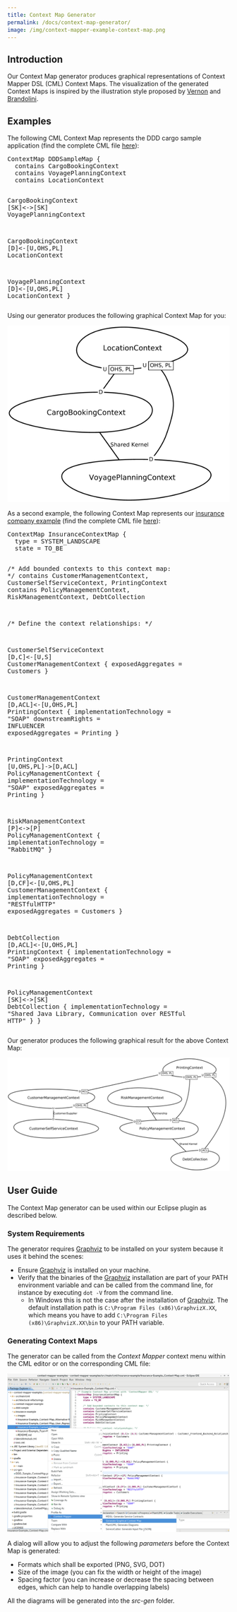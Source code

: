 ```yaml
---
title: Context Map Generator
permalink: /docs/context-map-generator/
image: /img/context-mapper-example-context-map.png
---
```


## Introduction
Our Context Map generator produces graphical representations of Context Mapper DSL (CML) Context Maps. The visualization of the
generated Context Maps is inspired by the illustration style proposed by [Vernon](https://www.amazon.de/Implementing-Domain-Driven-Design-Vaughn-Vernon/dp/0321834577)
and [Brandolini](https://www.infoq.com/articles/ddd-contextmapping/).

## Examples
The following CML Context Map represents the DDD cargo sample application (find the complete CML file [here](https://github.com/ContextMapper/context-mapper-examples/tree/master/src/main/cml/ddd-sample)): 

<div class="highlight"><pre><span></span><span class="k">ContextMap</span> DDDSampleMap {
  <span class="k">contains</span> CargoBookingContext
  <span class="k">contains</span> VoyagePlanningContext
  <span class="k">contains</span> LocationContext

  CargoBookingContext [<span class="k">SK</span>]&lt;-&gt;[<span class="k">SK</span>] VoyagePlanningContext

  CargoBookingContext [<span class="k">D</span>]&lt;-[<span class="k">U</span>,<span class="k">OHS</span>,<span class="k">PL</span>] LocationContext

  VoyagePlanningContext [<span class="k">D</span>]&lt;-[<span class="k">U</span>,<span class="k">OHS</span>,<span class="k">PL</span>] LocationContext
}
</pre></div>

Using our generator produces the following graphical Context Map for you:

<a href="/img/context-map-generator-ddd-sample.png">![DDD Cargo Sample Application Context Map](/img/context-map-generator-ddd-sample.png)</a>

As a second example, the following Context Map represents our [insurance company example](https://github.com/ContextMapper/context-mapper-examples/tree/master/src/main/cml/insurance-example)
(find the complete CML file [here](https://github.com/ContextMapper/context-mapper-examples/tree/master/src/main/cml/insurance-example)):

<div class="highlight"><pre><span></span><span class="k">ContextMap</span> InsuranceContextMap {
  <span class="k">type</span> = <span class="k">SYSTEM_LANDSCAPE</span>
  <span class="k">state</span> = <span class="k">TO_BE</span>

  <span class="c">/* Add bounded contexts to this context map: */</span>
  <span class="k">contains</span> CustomerManagementContext, CustomerSelfServiceContext, PrintingContext
  <span class="k">contains</span> PolicyManagementContext, RiskManagementContext, DebtCollection

  <span class="c">/* Define the context relationships: */</span>

  CustomerSelfServiceContext [<span class="k">D</span>,<span class="k">C</span>]&lt;-[<span class="k">U</span>,<span class="k">S</span>] CustomerManagementContext {
    <span class="k">exposedAggregates</span> = Customers
  }

  CustomerManagementContext [<span class="k">D</span>,<span class="k">ACL</span>]&lt;-[<span class="k">U</span>,<span class="k">OHS</span>,<span class="k">PL</span>] PrintingContext {
    <span class="k">implementationTechnology</span> = <span class="s">&quot;SOAP&quot;</span>
    <span class="k">downstreamRights</span> = <span class="k">INFLUENCER</span>
    <span class="k">exposedAggregates</span> = Printing
  }

  PrintingContext [<span class="k">U</span>,<span class="k">OHS</span>,<span class="k">PL</span>]-&gt;[<span class="k">D</span>,<span class="k">ACL</span>] PolicyManagementContext {
    <span class="k">implementationTechnology</span> = <span class="s">&quot;SOAP&quot;</span>
    <span class="k">exposedAggregates</span> = Printing
  }

  RiskManagementContext [<span class="k">P</span>]&lt;-&gt;[<span class="k">P</span>] PolicyManagementContext {
    <span class="k">implementationTechnology</span> = <span class="s">&quot;RabbitMQ&quot;</span>
  }

  PolicyManagementContext [<span class="k">D</span>,<span class="k">CF</span>]&lt;-[<span class="k">U</span>,<span class="k">OHS</span>,<span class="k">PL</span>] CustomerManagementContext {
    <span class="k">implementationTechnology</span> = <span class="s">&quot;RESTfulHTTP&quot;</span>
    <span class="k">exposedAggregates</span> = Customers
  }

  DebtCollection [<span class="k">D</span>,<span class="k">ACL</span>]&lt;-[<span class="k">U</span>,<span class="k">OHS</span>,<span class="k">PL</span>] PrintingContext {
    <span class="k">implementationTechnology</span> = <span class="s">&quot;SOAP&quot;</span>
    <span class="k">exposedAggregates</span> = Printing
  }

  PolicyManagementContext [<span class="k">SK</span>]&lt;-&gt;[<span class="k">SK</span>] DebtCollection {
    <span class="k">implementationTechnology</span> = <span class="s">&quot;Shared Java Library, Communication over RESTful HTTP&quot;</span>
  }
}
</pre></div>

Our generator produces the following graphical result for the above Context Map:

<a href="/img/context-map-generator-insurance-sample.png">![Insurance Company Example Context Map](/img/context-map-generator-insurance-sample.png)</a>

## User Guide
The Context Map generator can be used within our Eclipse plugin as described below. 

### System Requirements
The generator requires [Graphviz](https://www.graphviz.org/) to be installed on your system because it uses it behind the scenes:

 * Ensure [Graphviz](https://www.graphviz.org/) is installed on your machine.
 * Verify that the binaries of the [Graphviz](https://www.graphviz.org/) installation are part of your PATH environment variable and can be called from the command line, for instance by executing `dot -V` from the command line. <!--  on Window; same for Linux? --> 
    * In Windows this is not the case after the installation of [Graphviz](https://www.graphviz.org/). The default installation path is
      `C:\Program Files (x86)\GraphvizX.XX`, which means you have to add `C:\Program Files (x86)\GraphvizX.XX\bin` to your PATH variable.

### Generating Context Maps
The generator can be called from the _Context Mapper_ context menu within the CML editor or on the corresponding CML file:

<a href="/img/context-map-generator-context-menu.png">![Context Map Generator Context Menu](/img/context-map-generator-context-menu.png)</a>

A dialog will allow you to adjust the following *parameters* before the Context Map is generated:

 * Formats which shall be exported (PNG, SVG, DOT)
 * Size of the image (you can fix the width or height of the image)
 * Spacing factor (you can increase or decrease the spacing between edges, which can help to handle overlapping labels)
 
All the diagrams will be generated into the *src-gen* folder.
